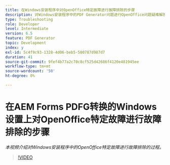 ```yaml
---
title: 在Windows安装程序中对OpenOffice特定故障进行故障排除的步骤
description: 对Windows安装程序中的PDF Generator问题进行OpenOffice问题疑难解答。
type: Troubleshooting
role: Developer
level: Intermediate
version: 6.5
feature: PDF Generator
topic: Development
index: y
exl-id: 5c4f9c93-1328-4d06-beb5-500787d987d7
duration: 41
source-git-commit: 9fef4b77a2c70c8cf525d42686f4120e481945ee
workflow-type: tm+mt
source-wordcount: '50'
ht-degree: 0%

---
```


# 在AEM Forms PDFG转换的Windows设置上对OpenOffice特定故障进行故障排除的步骤

*本视频介绍对Windows安装程序中的OpenOffice特定故障进行故障排除的过程。*

>[!VIDEO](https://video.tv.adobe.com/v/335481?quality=12&learn=on)
